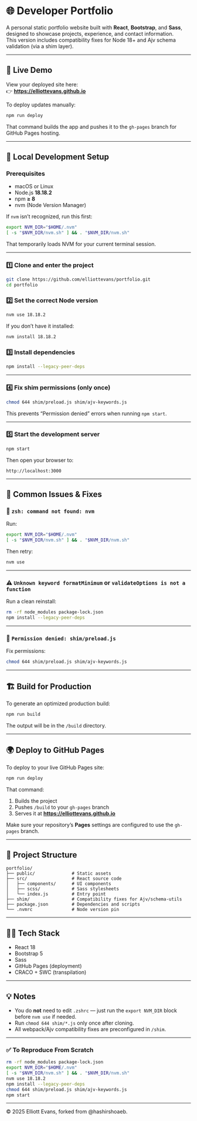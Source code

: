 # 🌐 Developer Portfolio 

A personal static portfolio website built with **React**, **Bootstrap**, and **Sass**, designed to showcase projects, experience, and contact information.  
This version includes compatibility fixes for Node 18+ and Ajv schema validation (via a shim layer).

---

## 🚀 Live Demo
View your deployed site here:  
👉 **https://elliottevans.github.io**

To deploy updates manually:
```bash
npm run deploy
```
That command builds the app and pushes it to the `gh-pages` branch for GitHub Pages hosting.

---

## 🧩 Local Development Setup

### Prerequisites
- macOS or Linux  
- Node.js **18.18.2**  
- npm **≥ 8**  
- nvm (Node Version Manager)

If `nvm` isn’t recognized, run this first:
```bash
export NVM_DIR="$HOME/.nvm"
[ -s "$NVM_DIR/nvm.sh" ] && . "$NVM_DIR/nvm.sh"
```

That temporarily loads NVM for your current terminal session.

---

### 1️⃣ Clone and enter the project
```bash
git clone https://github.com/elliottevans/portfolio.git
cd portfolio
```

### 2️⃣ Set the correct Node version
```bash
nvm use 18.18.2
```
If you don’t have it installed:
```bash
nvm install 18.18.2
```

### 3️⃣ Install dependencies
```bash
npm install --legacy-peer-deps
```

---

### 4️⃣ Fix shim permissions (only once)
```bash
chmod 644 shim/preload.js shim/ajv-keywords.js
```
This prevents “Permission denied” errors when running `npm start`.

---

### 5️⃣ Start the development server
```bash
npm start
```
Then open your browser to:
```
http://localhost:3000
```

---

## 🧠 Common Issues & Fixes

### 🐚 `zsh: command not found: nvm`
Run:
```bash
export NVM_DIR="$HOME/.nvm"
[ -s "$NVM_DIR/nvm.sh" ] && . "$NVM_DIR/nvm.sh"
```
Then retry:
```bash
nvm use
```

---

### ⚠️ `Unknown keyword formatMinimum` or `validateOptions is not a function`
Run a clean reinstall:
```bash
rm -rf node_modules package-lock.json
npm install --legacy-peer-deps
```

---

### 🧱 `Permission denied: shim/preload.js`
Fix permissions:
```bash
chmod 644 shim/preload.js shim/ajv-keywords.js
```

---

## 🏗️ Build for Production
To generate an optimized production build:
```bash
npm run build
```
The output will be in the `/build` directory.

---

## 🌍 Deploy to GitHub Pages
To deploy to your live GitHub Pages site:
```bash
npm run deploy
```

That command:
1. Builds the project
2. Pushes `/build` to your `gh-pages` branch
3. Serves it at **https://elliottevans.github.io**

Make sure your repository’s **Pages** settings are configured to use the `gh-pages` branch.

---

## 📁 Project Structure

```
portfolio/
├── public/              # Static assets
├── src/                 # React source code
│   ├── components/      # UI components
│   ├── scss/            # Sass stylesheets
│   └── index.js         # Entry point
├── shim/                # Compatibility fixes for Ajv/schema-utils
├── package.json         # Dependencies and scripts
└── .nvmrc               # Node version pin
```

---

## 🧑‍💻 Tech Stack
- React 18  
- Bootstrap 5  
- Sass  
- GitHub Pages (deployment)  
- CRACO + SWC (transpilation)  

---

## 💡 Notes
- You do **not** need to edit `.zshrc` — just run the `export NVM_DIR` block before `nvm use` if needed.  
- Run `chmod 644 shim/*.js` only once after cloning.  
- All webpack/Ajv compatibility fixes are preconfigured in `/shim`.

---

### ✅ To Reproduce From Scratch
```bash
rm -rf node_modules package-lock.json
export NVM_DIR="$HOME/.nvm"
[ -s "$NVM_DIR/nvm.sh" ] && . "$NVM_DIR/nvm.sh"
nvm use 18.18.2
npm install --legacy-peer-deps
chmod 644 shim/preload.js shim/ajv-keywords.js
npm start
```

---

© 2025 Elliott Evans, forked from @hashirshoaeb.
